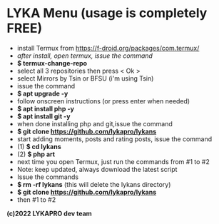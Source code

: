 # LYKA Menu (usage is completely FREE)
- install Termux from https://f-droid.org/packages/com.termux/
- <i>after install, open termux, issue the command</i>
- <b>$ termux-change-repo</b>
- select all 3 repositories then press < Ok >
- select Mirrors by Tsin or BFSU (i'm using Tsin)
- issue the command
- <b>$ apt upgrade -y </b>
- follow onscreen instructions (or press enter when needed)
- <b>$ apt install php -y </b>
- <b>$ apt install git -y </b>
- when done installing php and git,issue the command
- <b>$ git clone https://github.com/lykapro/lykans</b>
- start adding moments, posts and rating posts, issue the command 
- (1) <b>$ cd lykans</b>
- (2) <b>$ php art</b>
- next time you open Termux, just run the commands from #1 to #2
- Note: keep updated, always download the latest script
- Issue the commands
- <b>$ rm -rf lykans</b> (this will delete the lykans directory)  
- <b>$ git clone https://github.com/lykapro/lykans</b>
- then #1 to #2

<b>(c)2022 LYKAPRO dev team</b>
